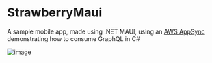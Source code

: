 # StrawberryMaui
A sample mobile app, made using .NET MAUI, using an [AWS AppSync](https://aws.amazon.com/appsync/) demonstrating how to consume GraphQL in C#

![image](https://github.com/brminnick/StrawberryMaui/assets/13558917/1ab17fd2-2c03-4099-9722-f6c5b9f67d8c)
